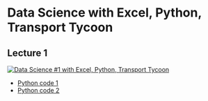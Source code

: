 # Data Science with Excel, Python, Transport Tycoon

## Lecture 1 

[![Data Science #1 with Excel, Python, Transport Tycoon](https://img.youtube.com/vi/mrTOTDJAzNs/0.jpg)](https://www.youtube.com/watch?v=mrTOTDJAzNs)

* [Python code 1](01_1.py)
* [Python code 2](01_2.py)
